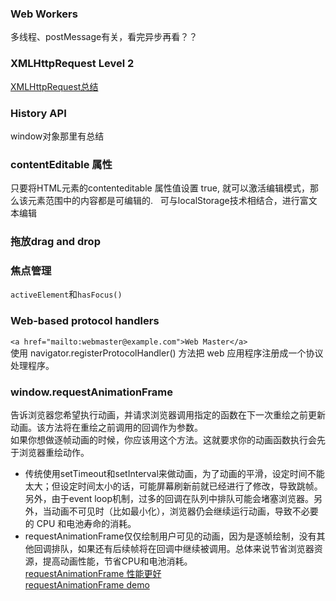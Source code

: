 ### Web Workers
多线程、postMessage有关，看完异步再看？？

### XMLHttpRequest Level 2
[XMLHttpRequest总结](https://github.com/nicoleJT914/blog/blob/master/ajax.md)

### History API
window对象那里有总结

### contentEditable 属性
只要将HTML元素的contenteditable 属性值设置 true,  就可以激活编辑模式，那么该元素范围中的内容都是可编辑的.  
可与localStorage技术相结合，进行富文本编辑

### 拖放drag and drop

### 焦点管理
`activeElement`和`hasFocus()`

### Web-based protocol handlers
`<a href="mailto:webmaster@example.com">Web Master</a>`  
使用 navigator.registerProtocolHandler() 方法把 web 应用程序注册成一个协议处理程序。

### window.requestAnimationFrame
告诉浏览器您希望执行动画，并请求浏览器调用指定的函数在下一次重绘之前更新动画。该方法将在重绘之前调用的回调作为参数。  
如果你想做逐帧动画的时候，你应该用这个方法。这就要求你的动画函数执行会先于浏览器重绘动作。  

- 传统使用setTimeout和setInterval来做动画，为了动画的平滑，设定时间不能太大；但设定时间太小的话，可能屏幕刷新前就已经进行了修改，导致跳帧。另外，由于event loop机制，过多的回调在队列中排队可能会堵塞浏览器。另外，当动画不可见时（比如最小化），浏览器仍会继续运行动画，导致不必要的 CPU 和电池寿命的消耗。  
- requestAnimationFrame仅仅绘制用户可见的动画，因为是逐帧绘制，没有其他回调排队，如果还有后续帧将在回调中继续被调用。总体来说节省浏览器资源，提高动画性能，节省CPU和电池消耗。  
[requestAnimationFrame 性能更好](https://jinlong.github.io/2013/06/24/better-performance-with-requestanimationframe/)  
[requestAnimationFrame demo](http://jsfiddle.net/paul/rjbGw/3/)
